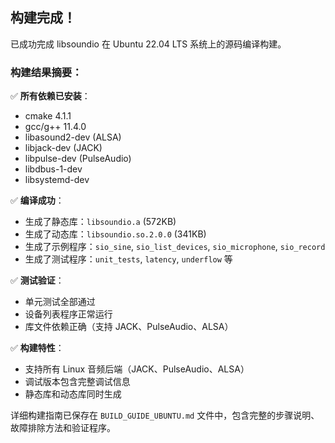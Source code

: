 ## 构建完成！

已成功完成 libsoundio 在 Ubuntu 22.04 LTS 系统上的源码编译构建。

### 构建结果摘要：

✅ **所有依赖已安装**：
- cmake 4.1.1
- gcc/g++ 11.4.0
- libasound2-dev (ALSA)
- libjack-dev (JACK)
- libpulse-dev (PulseAudio)
- libdbus-1-dev
- libsystemd-dev

✅ **编译成功**：
- 生成了静态库：`libsoundio.a` (572KB)
- 生成了动态库：`libsoundio.so.2.0.0` (341KB)
- 生成了示例程序：`sio_sine`, `sio_list_devices`, `sio_microphone`, `sio_record`
- 生成了测试程序：`unit_tests`, `latency`, `underflow` 等

✅ **测试验证**：
- 单元测试全部通过
- 设备列表程序正常运行
- 库文件依赖正确（支持 JACK、PulseAudio、ALSA）

✅ **构建特性**：
- 支持所有 Linux 音频后端（JACK、PulseAudio、ALSA）
- 调试版本包含完整调试信息
- 静态库和动态库同时生成

详细构建指南已保存在 `BUILD_GUIDE_UBUNTU.md` 文件中，包含完整的步骤说明、故障排除方法和验证程序。
